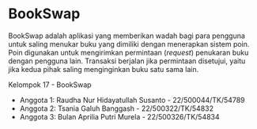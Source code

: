 # BookSwap
BookSwap adalah aplikasi yang memberikan wadah bagi para pengguna untuk saling menukar buku yang dimiliki dengan menerapkan sistem poin. Poin digunakan untuk mengirimkan permintaan (_request_) penukaran buku dengan pengguna lain. Transaksi berjalan jika permintaan disetujui, yaitu jika kedua pihak saling menginginkan buku satu sama lain. 

Kelompok 17 - BookSwap
- Anggota 1: Raudha Nur Hidayatullah Susanto - 22/500044/TK/54789
- Anggota 2: Tsania Galuh Banggash - 22/500322/TK/54832
- Anggota 3: Bulan Aprilia Putri Murela - 22/500326/TK/54834
